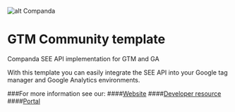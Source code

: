 ![alt Companda](https://www.companda.com/wp-content/uploads/2020/06/companda-logo-dark-transparent.png)
# GTM Community template
Companda SEE API implementation for GTM and GA

With this template you can easily integrate the SEE API into 
your Google tag manager and Google Analytics environments.

###For more information see our:
####[Website](www.companda.com)
####[Developer resource](developer.companda.com)
####[Portal](portal.companda.com)


